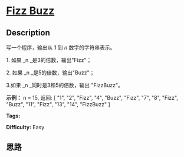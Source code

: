# [Fizz Buzz][title]

## Description

写一个程序，输出从 1 到 _n_ 数字的字符串表示。

1\. 如果  _n  _是3的倍数，输出"Fizz"；

2\. 如果  _n  _是5的倍数，输出"Buzz"；

3.如果  _n  _同时是3和5的倍数，输出 "FizzBuzz"。

**示例：**
            n = 15,        返回:    [        "1",        "2",        "Fizz",        "4",        "Buzz",        "Fizz",        "7",        "8",        "Fizz",        "Buzz",        "11",        "Fizz",        "13",        "14",        "FizzBuzz"    ]    


**Tags:** 

**Difficulty:** Easy

## 思路

[title]: https://leetcode-cn.com/problems/fizz-buzz
